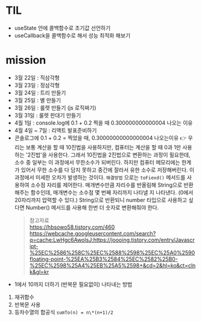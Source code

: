 # TIL

- useState 안에 콜백함수로 초기값 선언하기
- useCallback을 콜백함수로 해서 성능 최적화 해보기

# mission

- 3월 22일 : 직삼각형
- 3월 23일 : 정삼각형
- 3월 24일 : 트리 만들기
- 3월 25일 : 별 만들기
- 3월 26일 : 룰렛 만들기 (js 로직짜기)
- 3월 31일 : 룰렛 판대기 만들기
- 4월 1일 : console.log에 0.1 + 0.2 찍을 때 0.300000000000004 나오는 이유
- 4월 4일 ~ 7일 : 리액트 발표준비하기
- 콘솔로그에 0.1 + 0.2 = 찍었을 때, 0.30000000000000004 나오는이유 👉 우리는 보통 계산을 할 때 10진법을 사용하지만, 컴퓨터는 계산을 할 때 0과 1만 사용하는 '2진법'을 사용한다. 그래서 10진법을 2진법으로 변환하는 과정이 필요한데, 소수 중 일부는 이 과정에서 무한소수가 되버린다. 하지만 컴퓨터 메모리에는 한계가 있어서 무한 소수를 다 담지 못하고 중간에 잘라서 유한 소수로 저장해버린다. 이 과정에서 미세한 오차가 발생하는 것이다. `해결방법` 으로는 `toFiexd()` 메서드를 사용하여 소수점 자리를 제어한다. 매개변수만큼 자리수를 반올림해 String으로 반환해주는 함수인데, 매개변수는 소수점 몇 번째 자리까지 나타낼 지 나타낸다. (0에서 20자리까지 압력할 수 있다.) String으로 반환되니 number 타입으로 사용하고 싶다면 Number() 메서드를 사용해 한번 더 숫자로 변환해줘야 한다.
  > 참고자료 <br> https://hbsowo58.tistory.com/460 <br> https://webcache.googleusercontent.com/search?q=cache:LwHgc6AwoIsJ:https://joooing.tistory.com/entry/Javascript-%25EC%2586%258C%25EC%2588%2598%25EC%25A0%2590floating-point-%25EA%25B3%2584%25EC%2582%25B0-%25EC%2598%25A4%25EB%25A5%2598+&cd=2&hl=ko&ct=clnk&gl=kr
- 1에서 10까지 더하기 (반복문 필요없이) 나타내는 방법

1. 재귀함수
2. 반복문 사용
3. 등차수열의 합공식 `sumTo(n) = n\*(n+1)/2`
